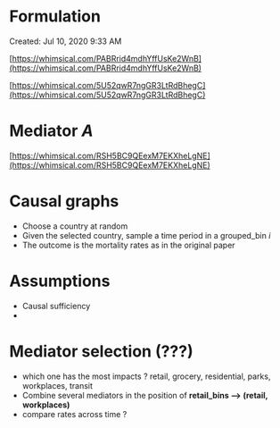# Formulation

Created: Jul 10, 2020 9:33 AM

[https://whimsical.com/PABRrid4mdhYffUsKe2WnB](https://whimsical.com/PABRrid4mdhYffUsKe2WnB)

[https://whimsical.com/5U52qwR7ngGR3LtRdBhegC](https://whimsical.com/5U52qwR7ngGR3LtRdBhegC)

# Mediator $A$

[https://whimsical.com/RSH5BC9QEexM7EKXheLgNE](https://whimsical.com/RSH5BC9QEexM7EKXheLgNE)

# Causal graphs

- Choose a country at random
- Given the selected country, sample a time period in a grouped_bin $i$
- The outcome is the mortality rates as in the original paper

# Assumptions

- Causal sufficiency
- 

# Mediator selection (???)

- which one has the most impacts ? retail, grocery, residential, parks, workplaces, transit
- Combine several mediators in the position of **retail_bins —> (retail, workplaces)**
- compare rates across time ?